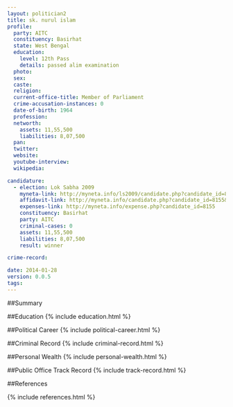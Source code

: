 ```yaml
---
layout: politician2
title: sk. nurul islam
profile: 
  party: AITC
  constituency: Basirhat
  state: West Bengal
  education: 
    level: 12th Pass
    details: passed alim examination
  photo: 
  sex: 
  caste: 
  religion: 
  current-office-title: Member of Parliament
  crime-accusation-instances: 0
  date-of-birth: 1964
  profession: 
  networth: 
    assets: 11,55,500
    liabilities: 8,07,500
  pan: 
  twitter: 
  website: 
  youtube-interview: 
  wikipedia: 

candidature: 
  - election: Lok Sabha 2009
    myneta-link: http://myneta.info/ls2009/candidate.php?candidate_id=8155
    affidavit-link: http://myneta.info/candidate.php?candidate_id=8155&scan=original
    expenses-link: http://myneta.info/expense.php?candidate_id=8155
    constituency: Basirhat 
    party: AITC
    criminal-cases: 0
    assets: 11,55,500
    liabilities: 8,07,500
    result: winner 

crime-record: 

date: 2014-01-28
version: 0.0.5
tags: 
---
```

##Summary


##Education
{% include education.html %}


##Political Career
{% include political-career.html %}


##Criminal Record
{% include criminal-record.html %}


##Personal Wealth
{% include personal-wealth.html %}


##Public Office Track Record
{% include track-record.html %}


##References


{% include references.html %}